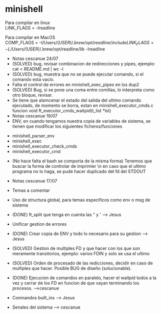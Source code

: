 # minishell

Para compilar en linux  
LINK_FLAGS = -lreadline  

Para compilar en MacOS  
COMP_FLAGS = -I/Users/$(USER)/.brew/opt/readline/include  
LINK_FLAGS = -L/Users/$(USER)/.brew/opt/readline/lib -lreadline

- Notas cescanue 24/07
- (SOLVED) bug, revisar combinacion de redirecciones y pipes, ejemplo:  cat < README.md | wc -l
- (SOLVED) bug, muestra que no se puede ejecutar comando, si el comando esta vacio.  
- Falta el control de errores en minishell_exec_pipes en los dup2
- (SOLVED) Bug, si se pone una coma entre comillas, lo interpreta como otro bloque, revisar.
- Se tiene que alamcenar el estado del salida del ultimo comando ejecutado, de momento se borra, estan en minishell_executor_cmds.c funcion void	ft_executor_cmds_waitpid(t_list *lst)
- Notas cescanue 19/07
- ENV, en cuando tengamos nuestra copia de variables de sistema, se tienen que modificar los siguientes ficheros/funciones
*	minishell_parser_env
*	minishell_exec
*	minishell_executor_check_cmds
*	minishell_executor_cmd
- (No hace falta el bash se comporta de la misma forma) Tenemos que buscar la forma de controlar de imprimier \n en caso que el ultimo programa no lo haga, se pude hacer duplicado del fd del STDOUT

- Notas cescanue 17/07

- Temas a comentar
- Uso de structura global, para temas especificos como env o msg de sistema
- (DONE) ft_split que tenga en cuenta las " y ' --> Jesus
- Unificar gestion de errores
- (DONE) Crear copia de ENV y todo lo necesario para su gestion --> Jesus
- (SOLVED) Gestion de multiples FD y que hacer con los que son meramente transitorios, ejemplo: varios FDIN y solo se usa el ultimo
- (SOLVED) Orden de procesado de las redicciones, decidir en caso de multiples que hacer. Posible BUG de diseño (solucionable). 
- (DONE) Ejecucion de comandos en paralelo, hacer el waitpid todos a la vez y cerrar de los FD en funcion de que vayan terminando los procesos. -->cescanue
- Comnandos built_ins --> Jesus
- Senales del sistema --> cescanue